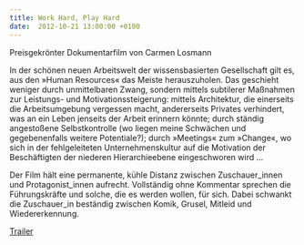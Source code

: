 ```yaml
---
title: Work Hard, Play Hard
date:  2012-10-21 13:00:00 +0100
---
```


Preisgekrönter Dokumentarfilm von Carmen Losmann



In der schönen neuen Arbeitswelt der wissensbasierten Gesellschaft gilt
es, aus den »Human Resources« das Meiste herauszuholen. Das geschieht
weniger durch unmittelbaren Zwang, sondern mittels subtilerer Maßnahmen
zur Leistungs- und Motivationssteigerung: mittels Architektur, die
einerseits die Arbeitsumgebung vergessen macht, andererseits Privates
verhindert, was an ein Leben jenseits der Arbeit erinnern könnte; durch
ständig angestoßene Selbstkontrolle (wo liegen meine Schwächen und
gegebenenfalls weitere Potentiale?); durch »Meetings« zum »Change«, wo
sich in der fehlgeleiteten Unternehmenskultur auf die Motivation der
Beschäftigten der niederen Hierarchieebene eingeschworen wird ...


Der Film hält eine permanente, kühle Distanz zwischen Zuschauer_innen
und Protagonist_innen aufrecht. Vollständig ohne Kommentar sprechen die
Führungskräfte und solche, die es werden wollen, für sich. Dabei schwankt
die Zuschauer_in beständig zwischen Komik, Grusel, Mitleid und
Wiedererkennung.



<a href="http://www.workhardplayhard-film.de/trailer.htm">Trailer</a>



